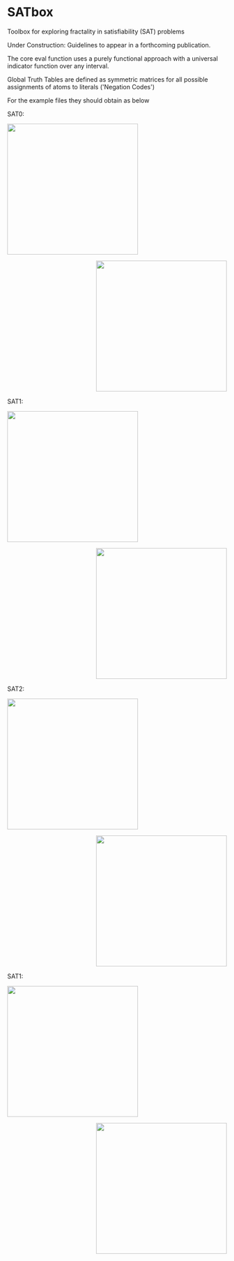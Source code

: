 # SATbox
Toolbox for exploring fractality in satisfiability (SAT) problems

Under Construction: Guidelines to appear in a forthcoming publication.

The core eval function uses a purely functional approach with a universal indicator function over any interval.

Global Truth Tables are defined as symmetric matrices for all possible assignments of atoms to literals ('Negation Codes')

For the example files they should obtain as below

SAT0:
<p align="left">
  <img src="https://github.com/rtheo/SATbox/SATimages/blob/master/SAT0cnf.jpg" width="300"/>
</p>
<p align="right">
  <img src="https://github.com/rtheo/SATbox/SATimages/blob/master/SAT0dnf.jpg" width="300"/>
</p>

SAT1:
<p align="left">
  <img src="https://github.com/rtheo/SATbox/SATimages/blob/master/SAT1cnf.jpg" width="300"/>
</p>
<p align="right">  
  <img src="https://github.com/rtheo/SATbox/SATimages/blob/master/SAT1dnf.jpg" width="300"/>
</p>

SAT2:
<p align="left">
  <img src="https://github.com/rtheo/SATbox/SATimages/blob/master/SAT2cnf.jpg" width="300"/>
</p>
<p align="right">  
  <img src="https://github.com/rtheo/SATbox/SATimages/blob/master/SAT2dnf.jpg" width="300"/>
</p>

SAT1:
<p align="left">
  <img src="https://github.com/rtheo/SATbox/SATimages/blob/master/SAT3cnf.jpg" width="300"/>
</p>
<p align="right">  
  <img src="https://github.com/rtheo/SATbox/SATimages/blob/master/SAT3dnf.jpg" width="300"/>
</p>
